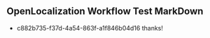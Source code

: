 ## OpenLocalization Workflow Test MarkDown
* c882b735-f37d-4a54-863f-a1f846b04d16 thanks!

<!--HONumber=Aug16_HO4-->


